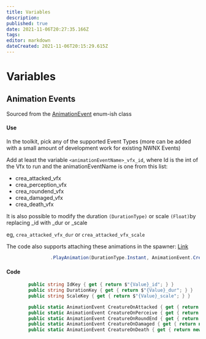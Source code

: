 ```yaml
---
title: Variables
description: 
published: true
date: 2021-11-06T20:27:35.166Z
tags: 
editor: markdown
dateCreated: 2021-11-06T20:15:29.615Z
---
```


# Variables

## Animation Events

Sourced from the [AnimationEvent](https://github.com/zunath/SWLOR_NWN/blob/feature/ffo-rewrite/SWLOR.Game.Server/Service/AnimationService/AnimationEvent.cs) enum-ish class

#### Use
In the toolkit, pick any of the supported Event Types (more can be added with a small amount of development work for existing NWNX Events)

Add at least the variable `<animationEventName>_vfx_id`, where Id is the int of the Vfx to run and the animationEventName is one from this list:

- crea_attacked_vfx
- crea_perception_vfx
- crea_roundend_vfx
- crea_damaged_vfx
- crea_death_vfx

It is also possible to modify the duration `(DurationType)` or scale `(Float)`by replacing \_id with \_dur or \_scale

eg,
`crea_attacked_vfx_dur` or `crea_attacked_vfx_scale`


The code also supports attaching these animations in the spawner:  [Link](https://github.com/zunath/SWLOR_NWN/blob/feature/ffo-rewrite/SWLOR.Game.Server/Feature/SpawnDefinition/CZ220SpawnDefinition.cs)

```cs
                .PlayAnimation(DurationType.Instant, AnimationEvent.CreatureOnDeath, VisualEffect.Fnf_Fireball)
```

#### Code
```cs
        public string IdKey { get { return $"{Value}_id"; } }
        public string DurationKey { get { return $"{Value}_dur"; } }
        public string ScaleKey { get { return $"{Value}_scale"; } }

        public static AnimationEvent CreatureOnAttacked { get { return new AnimationEvent("crea_attacked_vfx"); } }
        public static AnimationEvent CreatureOnPerceive { get { return new AnimationEvent("crea_perception_vfx"); } }
        public static AnimationEvent CreatureOnRoundEnd { get { return new AnimationEvent("crea_roundend_vfx"); } }
        public static AnimationEvent CreatureOnDamaged { get { return new AnimationEvent("crea_damaged_vfx"); } }
        public static AnimationEvent CreatureOnDeath { get { return new AnimationEvent("crea_death_vfx");  } }
```
